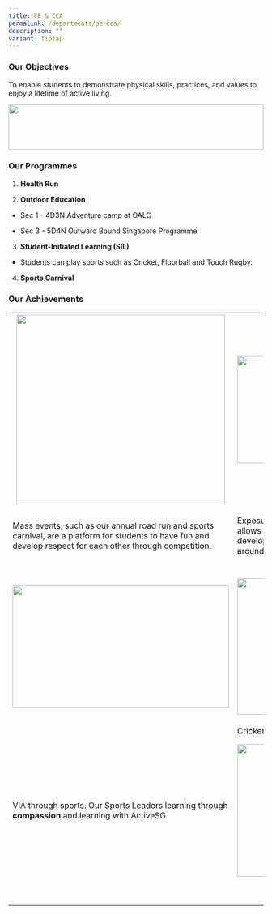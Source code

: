 ```yaml
---
title: PE & CCA
permalink: /departments/pe-cca/
description: ""
variant: tiptap
---
```

<h3><strong>Our Objectives</strong></h3>
<p>To enable students to demonstrate physical skills, practices, and values
to enjoy a lifetime of active living.&nbsp;</p>
<div class="isomer-image-wrapper">
<img style="width: 100%" height="89px;" width="647px;" src="https://lh7-us.googleusercontent.com/slidesz/AGV_vUci07TclT4wuB4EgSZ8NMmhEPg0QS-xBxMazl0Ai0DXdrq6ptar3Ok-I0KlIbaE93dQhH3smfy7M3mwc6LGYzAIPowzCgsbXkqAS--NQMZ1i1OlP_xIuXcKIeTfKomJFIqXinKdbinV596nA7Fn-gWO-X3FBiQ6=s2048?key=zsTXGgVDWAc4aZ25hKfEgg">
</div>
<h3><strong>Our Programmes</strong></h3>
<ol data-tight="true" class="tight">
<li>
<p><strong>Health Run&nbsp;</strong>
</p>
</li>
<li>
<p><strong>Outdoor Education&nbsp;</strong>
</p>
</li>
</ol>
<ul>
<li>
<p>Sec 1 - 4D3N Adventure camp at OALC</p>
</li>
<li>
<p>Sec 3 - 5D4N Outward Bound Singapore Programme&nbsp;</p>
</li>
</ul>
<ol start="3" data-tight="true" class="tight">
<li>
<p><strong>Student-Initiated Learning (SIL)&nbsp;</strong>
</p>
</li>
</ol>
<ul>
<li>
<p>Students can play sports such as Cricket, Floorball and Touch Rugby.</p>
</li>
</ul>
<ol start="4" data-tight="true" class="tight">
<li>
<p><strong>Sports Carnival</strong>
</p>
</li>
</ol>
<h3><strong>Our Achievements</strong></h3>
<table style="minWidth: 50px">
<colgroup>
<col>
<col>
</colgroup>
<tbody>
<tr>
<th rowspan="1" colspan="1">
<div class="isomer-image-wrapper">
<img style="width: 98%;" height="375px;" width="401px;" src="https://lh7-us.googleusercontent.com/slidesz/AGV_vUcxrXbZQcE_HK3b_Ap7TiMMy3NHnompQqOfxvRdFvL_l1XXvd2L2ngly68358pSpiWudVWVCHtYauIrgWWpEnKpAQSAb_eLkajkTNoFa5AKpC8Vyq3JaKsGg5Zzwno5Qp8Umqt7vR9P0wXVtARfVkBU8OnXyJUB=s2048?key=zsTXGgVDWAc4aZ25hKfEgg">
</div>
</th>
<th rowspan="1" colspan="1">
<div class="isomer-image-wrapper">
<img style="width: 100%" height="212px;" width="336px;" src="https://lh7-us.googleusercontent.com/slidesz/AGV_vUf11exjccUn5ZC74otlUiTbaYsI0-uVmgV6KjObfVf3GwN028W1l4VLyWAsSENCMCtPw6hBRWFycJpCvpyaYSRNs_brXOFShXyIs-Y88piVdVWFTiMQAmwNHUEpfAv4dYomyckS9QOK4GvDW40q0wbsQax2TETb=s2048?key=zsTXGgVDWAc4aZ25hKfEgg">
</div>
</th>
</tr>
<tr>
<td rowspan="1" colspan="1">
<p>Mass events, such as our annual road run and sports carnival, are a platform
for students to have fun and develop respect for each other through competition.</p>
</td>
<td rowspan="1" colspan="1">
<p>Exposure to the outdoors through camps allows our students to be more <strong>grateful </strong>and
develop <strong>compassion</strong> for the environment around them.</p>
</td>
</tr>
<tr>
<td rowspan="1" colspan="1">
<p></p>
</td>
<td rowspan="1" colspan="1">
<p></p>
</td>
</tr>
<tr>
<td rowspan="1" colspan="1">
<div class="isomer-image-wrapper">
<img style="width: 100%" height="241px;" width="428px;" src="https://lh7-us.googleusercontent.com/slidesz/AGV_vUfewDbb54dh6IhwVN2bAE7H9GY9yr3qOZzsfLWMvY0wrVfa6ogGAp6hH-2vkSD2o8xTjfJ3jOpyo4N6dLsa8zBc_DkpvRxSFDo5tM4sU0Iiwt28PDo3H-Az3IDCc3gEw8gO-A1gAGydis8wC0K4Lu_ljOb1bPGN=s2048?key=zsTXGgVDWAc4aZ25hKfEgg">
</div>
</td>
<td rowspan="1" colspan="1">
<div class="isomer-image-wrapper">
<img style="width: 100%" height="270px;" width="269px;" src="https://lh7-us.googleusercontent.com/slidesz/AGV_vUd8TZ83coRi0lZcWh-2Va8tyQFSrP8KiKs3DOWyVLpseycNUKwq0OHr-zrlAq4spUR1BCxCYVlbgxQMd3JVUe20G7mKnsqDTthATvwfBd7gthAuVZYRkCany1B0IbeYwPf1SVHI5rWeEvLQziXdm3KKfw62tpvc=s2048?key=zsTXGgVDWAc4aZ25hKfEgg">
</div>
</td>
</tr>
<tr>
<td rowspan="1" colspan="1">
<p>VIA through sports. Our Sports Leaders learning through <strong>compassion </strong>and
learning with ActiveSG</p>
<p></p>
</td>
<td rowspan="1" colspan="1">
<p>Cricket SIL featured in the Straits Times</p>
<div class="isomer-image-wrapper">
<img style="width: 100%" height="262px;" width="350px;" src="https://lh7-us.googleusercontent.com/slidesz/AGV_vUeGGxIfi8nR6apqhPyVxoZCScdUJnb7yUZaDCppmHTJyCq8LfXbagkQ4hCwvvWoD5nRTw_K5ERbuIEd_3mwypqI-EDhkkl7lUYLZ75ZbQyqWi5h8-AvHsUk9ztZpQj_-POfAQiE9iRYOfJEYgvUW1YOpNoPFMV_=s2048?key=zsTXGgVDWAc4aZ25hKfEgg">
</div>
<p>
<br>
</p>
</td>
</tr>
</tbody>
</table>
<p></p>